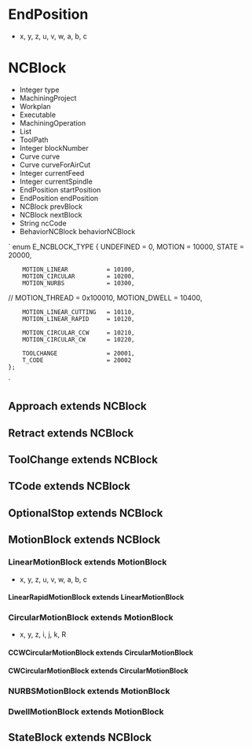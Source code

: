 # EndPosition
 - x, y, z, u, v, w, a, b, c
 
# NCBlock
 - Integer type
 - MachiningProject
 - Workplan
 - Executable
 - MachiningOperation
 - List<ToolPath>
 - ToolPath
 - Integer blockNumber
 - Curve curve
 - Curve curveForAirCut
 - Integer currentFeed
 - Integer currentSpindle
 - EndPosition startPosition
 - EndPosition endPosition
 - NCBlock prevBlock
 - NCBlock nextBlock
 - String ncCode
 - BehaviorNCBlock behaviorNCBlock
 
 `
 enum E_NCBLOCK_TYPE
	{
		UNDEFINED				= 0,
		MOTION					= 10000,
		STATE					= 20000,

		MOTION_LINEAR			= 10100,
		MOTION_CIRCULAR			= 10200,
		MOTION_NURBS			= 10300,
//		MOTION_THREAD			= 0x100010,
		MOTION_DWELL			= 10400,

		MOTION_LINEAR_CUTTING	= 10110,
		MOTION_LINEAR_RAPID		= 10120,

		MOTION_CIRCULAR_CCW		= 10210,
		MOTION_CIRCULAR_CW		= 10220,

		TOOLCHANGE				= 20001,
		T_CODE					= 20002
	};
  `
 
## Approach extends NCBlock

## Retract extends NCBlock

## ToolChange extends NCBlock

## TCode extends NCBlock

## OptionalStop extends NCBlock

## MotionBlock extends NCBlock

### LinearMotionBlock extends MotionBlock
 - x, y, z, u, v, w, a, b, c

#### LinearRapidMotionBlock extends LinearMotionBlock

### CircularMotionBlock extends MotionBlock
 - x, y, z, i, j, k, R
 
#### CCWCircularMotionBlock extends CircularMotionBlock

#### CWCircularMotionBlock extends CircularMotionBlock

### NURBSMotionBlock extends MotionBlock

### DwellMotionBlock extends MotionBlock

## StateBlock extends NCBlock
